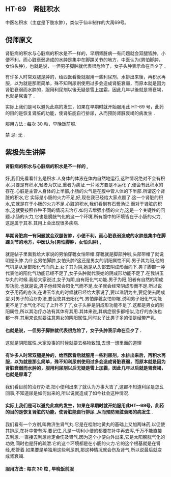 ## HT-69　肾脏积水

中医名积水（主症是下肢水肿），类似于仙丰制作的大禹69号。

## 倪师原文

肾脏病的积水与心脏病的积水是不一样的，早期肾脏病一有问题就会双腿皆肿，小便不利，而心脏衰弱造成的水肿是集中在脚踝关节的地方，中医认为{男怕脚肿，女怕头肿}，也就是说，一但男子脚肿就代表很危险了，女子头肿表示命在旦夕了 . 

有许多人时常双腿是肿的，给西医看後就服用一些利尿剂，水排出来後，再积水再服，以为就是那麽简单，殊不知利尿剂使用过多会造成肾脏衰弱，而原本就是因为肾脏衰弱而水肿的，服用利尿剂以後无疑是雪上加霜，因此几年以後就是肾衰竭，也就是尿毒了 .

实际上我们是可以避免此病的发生，如果在早期时就开始服用此 HT-69 号，此药的目的是恢复肾脏的功能，使肾脏能自行排尿，从而预防肾脏衰竭的病发生 .

服用方法 : 每次 30 粒，早晚饭前服.

禁 忌: 无 .

## 紫极先生讲解

#### 肾脏病的积水与心脏病的积水是不一样的 ,

好,我们先看看什幺是积水.人身体的体液在体内自然地运行,这种情况绝对不会有积水.只要是有积水,轻者为饮证,重者为痰证.一片地方要是不运化了,便会有此积水的存在.心脏是主管人身体的上半部,小肠的火气是在腹中管人体的下半部.所谓这个肾脏的积水,它
实际是小肠的火力不足,好,现在我已经给大家点题了.这一个肾脏的积水,它就是在于小肠的火力不足.心脏的积水,我们看到有石膏汤证.而对于肾脏的积水,这就要按照各种不同的情况去治疗.如何去增强小肠的火力,这是一个关键性的问题.小肠的火力,它也是膀胱气化的这一个环境.所有腹中的环境皆在于小肠的火力,这是属于其本.其用上会出现很多疾病.

#### 早期肾脏病一有问题就会双腿皆肿，小便不利，而心脏衰弱造成的水肿是集中在脚踝关节的地方，中医认为{男怕脚肿，女怕头肿} ,

就是帖子里面我给大家说的男怕穿靴女怕带帽.穿靴就是脚部肿啦,头部带帽了就说明是头肿.为什幺男怕脚肿,女怕头肿?这还是男女的阴阳属性不同.男子其为阳,他的气机是从足部阳化气而向上.女子其为阴,她是从头部去阴成形而向下.男子脚部一肿代表他的阳化气功能已经不足了,女子头肿就代表她的阴成形功能不足了.在我讲玉华丸的时候.我给大家说过,女子为阴,自有阳化气功能.男子为阳,阳者有自然的阴成形功能.也就是说,男子他经常会阳化气而不足,女子就会经常阴成形而不足.所以说女子用药的办法,在讲玉华丸的时候就已经给大家说了,要以滋阴为主,要促使去阴成型.对男子的治疗办法,要促使其去阳化气.男怕穿靴女怕带帽,说明男子阳化气功能更不足了水气化不动了上升不了了,女子头肿是阴成形功能不足了.这都是男女的阴阳属性,所以其治疗办法有其体有其用.其体来说,其病症很多都相似,治疗的办法也都一样.其用来说就要注意男女的阴阳属性,同时女子比男子多的便是经带产乳.

#### 也就是说，一但男子脚肿就代表很危险了，女子头肿表示命在旦夕了 .

这就是阴阳属性.大家没事的时候就要去格物致知,去想一想里面的道理

#### 有许多人时常双腿是肿的，给西医看后就服用一些利尿剂，水排出来后，再积水再服，以为就是那么简单，殊不知利尿剂使用过多会造成肾脏衰弱，而原本就是因为肾脏衰弱而水肿的，服用利尿剂以后无疑是雪上加霜，因此几年以后就是肾衰竭，也就是尿毒了

我们看目前的治疗办法.把小便利出来了就认为万事大吉了,这都不知道利尿是怎幺回事,不知道尿是如何出来的,所以说就造成了如今社会这种情况.

#### 实际上我们是可以避免此病的发生，如果在早期时就开始服用此HT--69号，此药的目的是恢复肾脏的功能，使肾脏能自行排尿 ,从而预防肾脏衰竭的病发生 .

我们看有一个方剂,叫做济生肾气丸.它是在桂附地黄丸的基础上又加两味药,以促使其排尿,在补中带有泻.要记住,凡是一切利小便的都要在补中再去泻,千万不能直接去利尿.一直接去利尿肯定会伤及肾气.因为这个小便向外出来,它是太阳膀胱气化的功效,同时也是肝的疏泄.它的这个环境都是在小肠的火力.它的这个根基就是在肾经,都管着.如果要是单独用这些利尿剂,那这种情况就会伤及肾气,所以说最后就变成肾衰竭.

#### 服用方法 : 每次 30 粒 , 早晚饭前服


